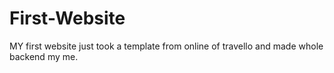 # First-Website
MY first website just took a template from online of travello and made whole backend my me.
